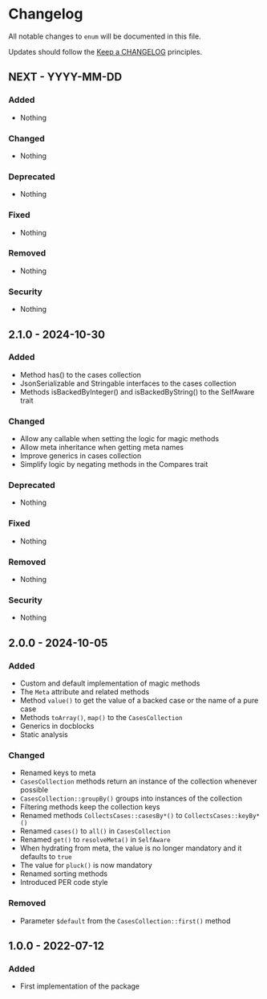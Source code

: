 # Changelog

All notable changes to `enum` will be documented in this file.

Updates should follow the [Keep a CHANGELOG](https://keepachangelog.com/) principles.


## NEXT - YYYY-MM-DD

### Added
- Nothing

### Changed
- Nothing

### Deprecated
- Nothing

### Fixed
- Nothing

### Removed
- Nothing

### Security
- Nothing


## 2.1.0 - 2024-10-30

### Added
- Method has() to the cases collection
- JsonSerializable and Stringable interfaces to the cases collection
- Methods isBackedByInteger() and isBackedByString() to the SelfAware trait

### Changed
- Allow any callable when setting the logic for magic methods
- Allow meta inheritance when getting meta names
- Improve generics in cases collection
- Simplify logic by negating methods in the Compares trait

### Deprecated
- Nothing

### Fixed
- Nothing

### Removed
- Nothing

### Security
- Nothing


## 2.0.0 - 2024-10-05

### Added
- Custom and default implementation of magic methods
- The `Meta` attribute and related methods
- Method `value()` to get the value of a backed case or the name of a pure case
- Methods `toArray()`, `map()` to the `CasesCollection`
- Generics in docblocks
- Static analysis

### Changed
- Renamed keys to meta
- `CasesCollection` methods return an instance of the collection whenever possible
- `CasesCollection::groupBy()` groups into instances of the collection
- Filtering methods keep the collection keys
- Renamed methods `CollectsCases::casesBy*()` to `CollectsCases::keyBy*()`
- Renamed `cases()` to `all()` in `CasesCollection`
- Renamed `get()` to `resolveMeta()` in `SelfAware`
- When hydrating from meta, the value is no longer mandatory and it defaults to `true`
- The value for `pluck()` is now mandatory
- Renamed sorting methods
- Introduced PER code style

### Removed
- Parameter `$default` from the `CasesCollection::first()` method


## 1.0.0 - 2022-07-12

### Added
- First implementation of the package
